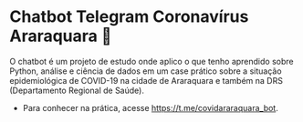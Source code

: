 # Chatbot Telegram Coronavírus Araraquara 🤖

O chatbot é um projeto de estudo onde aplico o que tenho aprendido sobre Python, 
análise e ciência de dados em um case prático sobre a situação epidemiológica de COVID-19
na cidade de Araraquara e também na DRS (Departamento Regional de Saúde).

- Para conhecer na prática, acesse https://t.me/covidararaquara_bot.
